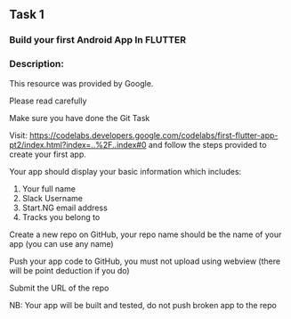## Task 1

### Build your first Android App In FLUTTER

### Description:
This resource was provided by Google.

Please read carefully

Make sure you have done the Git Task

Visit: https://codelabs.developers.google.com/codelabs/first-flutter-app-pt2/index.html?index=..%2F..index#0
and follow the steps provided to create your first app.

Your app should display your basic information which includes:
1. Your full name
2. Slack Username
3. Start.NG email address
4. Tracks you belong to

Create a new repo on GitHub, your repo name should be the name of your app (you can use any name)

Push your app code to GitHub, you must not upload using webview (there will be point deduction if you do)

Submit the URL of the repo

NB: Your app will be built and tested, do not push broken app to the repo

